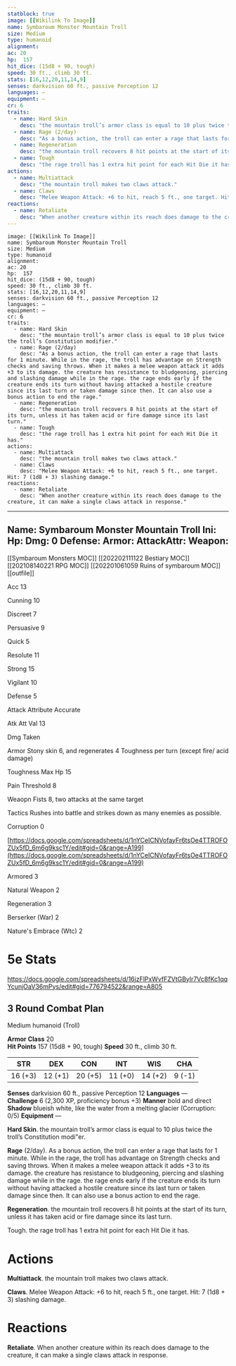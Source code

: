 ```yaml
---
statblock: true
image: [[Wikilink To Image]]
name: Symbaroum Monster Mountain Troll
size: Medium
type: humanoid
alignment:
ac: 20
hp:  157
hit_dice: (15d8 + 90, tough)
speed: 30 ft., climb 30 ft.
stats: [16,12,20,11,14,9]
senses: darkvision 60 ft., passive Perception 12
languages: —
equipment: —
cr: 6
traits:
  - name: Hard Skin
    desc: "the mountain troll’s armor class is equal to 10 plus twice the troll’s Constitution modifier."
  - name: Rage (2/day)
    desc: "As a bonus action, the troll can enter a rage that lasts for 1 minute. While in the rage, the troll has advantage on Strength checks and saving throws. When it makes a melee weapon attack it adds +3 to its damage. the creature has resistance to bludgeoning, piercing and slashing damage while in the rage. the rage ends early if the creature ends its turn without having attacked a hostile creature since its last turn or taken damage since then. It can also use a bonus action to end the rage."
  - name: Regeneration
    desc: "the mountain troll recovers 8 hit points at the start of its turn, unless it has taken acid or fire damage since its last turn."
  - name: Tough
    desc: "the rage troll has 1 extra hit point for each Hit Die it has."
actions:
  - name: Multiattack
    desc: "the mountain troll makes two claws attack."
  - name: Claws
    desc: "Melee Weapon Attack: +6 to hit, reach 5 ft., one target. Hit: 7 (1d8 + 3) slashing damage."
reactions:
  - name: Retaliate
    desc: "When another creature within its reach does damage to the creature, it can make a single claws attack in response."
---
```

```statblock
image: [[Wikilink To Image]]
name: Symbaroum Monster Mountain Troll
size: Medium
type: humanoid
alignment:
ac: 20
hp:  157
hit_dice: (15d8 + 90, tough)
speed: 30 ft., climb 30 ft.
stats: [16,12,20,11,14,9]
senses: darkvision 60 ft., passive Perception 12
languages: —
equipment: —
cr: 6
traits:
  - name: Hard Skin
    desc: "the mountain troll’s armor class is equal to 10 plus twice the troll’s Constitution modifier."
  - name: Rage (2/day)
    desc: "As a bonus action, the troll can enter a rage that lasts for 1 minute. While in the rage, the troll has advantage on Strength checks and saving throws. When it makes a melee weapon attack it adds +3 to its damage. the creature has resistance to bludgeoning, piercing and slashing damage while in the rage. the rage ends early if the creature ends its turn without having attacked a hostile creature since its last turn or taken damage since then. It can also use a bonus action to end the rage."
  - name: Regeneration
    desc: "the mountain troll recovers 8 hit points at the start of its turn, unless it has taken acid or fire damage since its last turn."
  - name: Tough
    desc: "the rage troll has 1 extra hit point for each Hit Die it has."
actions:
  - name: Multiattack
    desc: "the mountain troll makes two claws attack."
  - name: Claws
    desc: "Melee Weapon Attack: +6 to hit, reach 5 ft., one target. Hit: 7 (1d8 + 3) slashing damage."
reactions:
  - name: Retaliate
    desc: "When another creature within its reach does damage to the creature, it can make a single claws attack in response."
```
---
Name: Symbaroum Monster Mountain Troll
Ini: 
Hp: 
Dmg: 0
Defense: 
Armor: 
AttackAttr: 
Weapon: 
---
[[Symbaroum Monsters MOC]]
[[202202111122 Bestiary MOC]]
[[202108140221 RPG MOC]]
[[202201061059 Ruins of symbaroum MOC]]
[[outfile]]

Acc 13

Cunning 10

Discreet 7

Persuasive 9

Quick 5

Resolute 11

Strong 15

Vigilant 10

Defense 5

Attack Attribute Accurate

Atk Att Val 13

Dmg Taken

Armor Stony skin 6, and regenerates 4 Toughness per turn (except fire/ acid damage)

Toughness Max Hp 15

Pain Threshold 8

Weaopn Fists 8, two attacks at the same target

Tactics Rushes into battle and strikes down as many enemies as possible.

Corruption 0

[https://docs.google.com/spreadsheets/d/1nYCeICNVofayFr6tsOe4TTROFOZUx5fD_6m6g9ksc1Y/edit#gid=0&range=A199](https://docs.google.com/spreadsheets/d/1nYCeICNVofayFr6tsOe4TTROFOZUx5fD_6m6g9ksc1Y/edit#gid=0&range=A199)

Armored 3

Natural Weapon 2

Regeneration 3

Berserker (War) 2

Nature's Embrace (Wtc) 2

# 5e Stats 
https://docs.google.com/spreadsheets/d/16jzFlPxWvfFZVtGBylr7Vc8fKc1qqYcunjOaV36mPys/edit#gid=776794522&range=A805
## 3 Round Combat Plan
Medium humanoid (Troll)

**Armor Class** 20  
**Hit Points** 157 (15d8 + 90, tough) 
**Speed** 30 ft., climb 30 ft.

| STR     | DEX     | CON     | INT     | WIS     | CHA    |
| ------- | ------- | ------- | ------- | ------- | ------ |
| 16 (+3) | 12 (+1) | 20 (+5) | 11 (+0) | 14 (+2) | 9 (-1) |

**Senses** darkvision 60 ft., passive Perception 12 
**Languages** —  
**Challenge** 6 (2,300 XP, proficiency bonus +3) 
**Manner** bold and direct
**Shadow** blueish white, like the water from a melting glacier (Corruption: 0/5)
**Equipment** —

**Hard Skin**. the mountain troll’s armor class is equal to 10 plus twice the troll’s Constitution modi"er.

**Rage** (2/day). As a bonus action, the troll can enter a rage that lasts for 1 minute. While in the rage, the troll has advantage on Strength checks and saving throws. When it makes a melee weapon attack it adds +3 to its damage. the creature has resistance to bludgeoning, piercing and slashing damage while in the rage. the rage ends early if the creature ends its turn without having attacked a hostile creature since its last turn or taken damage since then. It can also use a bonus action to end the rage.

**Regeneration**. the mountain troll recovers 8 hit points at the start of its turn, unless it has taken acid or fire damage since its last turn.

Tough. the rage troll has 1 extra hit point for each Hit Die it has.

# Actions

**Multiattack**. the mountain troll makes two claws attack.

**Claws**. Melee Weapon Attack: +6 to hit, reach 5 ft., one target. Hit: 7 (1d8 + 3) slashing damage.

# Reactions

**Retaliate**. When another creature within its reach does damage to the creature, it can make a single claws attack in response.

